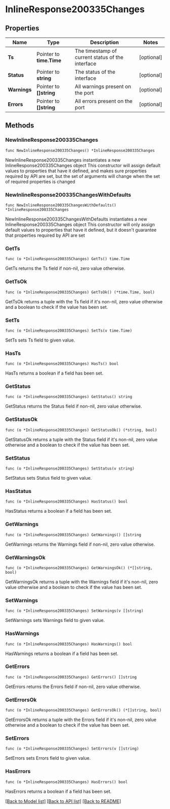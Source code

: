 # InlineResponse200335Changes

## Properties

Name | Type | Description | Notes
------------ | ------------- | ------------- | -------------
**Ts** | Pointer to **time.Time** | The timestamp of current status of the interface | [optional] 
**Status** | Pointer to **string** | The status of the interface | [optional] 
**Warnings** | Pointer to **[]string** | All warnings present on the port | [optional] 
**Errors** | Pointer to **[]string** | All errors present on the port | [optional] 

## Methods

### NewInlineResponse200335Changes

`func NewInlineResponse200335Changes() *InlineResponse200335Changes`

NewInlineResponse200335Changes instantiates a new InlineResponse200335Changes object
This constructor will assign default values to properties that have it defined,
and makes sure properties required by API are set, but the set of arguments
will change when the set of required properties is changed

### NewInlineResponse200335ChangesWithDefaults

`func NewInlineResponse200335ChangesWithDefaults() *InlineResponse200335Changes`

NewInlineResponse200335ChangesWithDefaults instantiates a new InlineResponse200335Changes object
This constructor will only assign default values to properties that have it defined,
but it doesn't guarantee that properties required by API are set

### GetTs

`func (o *InlineResponse200335Changes) GetTs() time.Time`

GetTs returns the Ts field if non-nil, zero value otherwise.

### GetTsOk

`func (o *InlineResponse200335Changes) GetTsOk() (*time.Time, bool)`

GetTsOk returns a tuple with the Ts field if it's non-nil, zero value otherwise
and a boolean to check if the value has been set.

### SetTs

`func (o *InlineResponse200335Changes) SetTs(v time.Time)`

SetTs sets Ts field to given value.

### HasTs

`func (o *InlineResponse200335Changes) HasTs() bool`

HasTs returns a boolean if a field has been set.

### GetStatus

`func (o *InlineResponse200335Changes) GetStatus() string`

GetStatus returns the Status field if non-nil, zero value otherwise.

### GetStatusOk

`func (o *InlineResponse200335Changes) GetStatusOk() (*string, bool)`

GetStatusOk returns a tuple with the Status field if it's non-nil, zero value otherwise
and a boolean to check if the value has been set.

### SetStatus

`func (o *InlineResponse200335Changes) SetStatus(v string)`

SetStatus sets Status field to given value.

### HasStatus

`func (o *InlineResponse200335Changes) HasStatus() bool`

HasStatus returns a boolean if a field has been set.

### GetWarnings

`func (o *InlineResponse200335Changes) GetWarnings() []string`

GetWarnings returns the Warnings field if non-nil, zero value otherwise.

### GetWarningsOk

`func (o *InlineResponse200335Changes) GetWarningsOk() (*[]string, bool)`

GetWarningsOk returns a tuple with the Warnings field if it's non-nil, zero value otherwise
and a boolean to check if the value has been set.

### SetWarnings

`func (o *InlineResponse200335Changes) SetWarnings(v []string)`

SetWarnings sets Warnings field to given value.

### HasWarnings

`func (o *InlineResponse200335Changes) HasWarnings() bool`

HasWarnings returns a boolean if a field has been set.

### GetErrors

`func (o *InlineResponse200335Changes) GetErrors() []string`

GetErrors returns the Errors field if non-nil, zero value otherwise.

### GetErrorsOk

`func (o *InlineResponse200335Changes) GetErrorsOk() (*[]string, bool)`

GetErrorsOk returns a tuple with the Errors field if it's non-nil, zero value otherwise
and a boolean to check if the value has been set.

### SetErrors

`func (o *InlineResponse200335Changes) SetErrors(v []string)`

SetErrors sets Errors field to given value.

### HasErrors

`func (o *InlineResponse200335Changes) HasErrors() bool`

HasErrors returns a boolean if a field has been set.


[[Back to Model list]](../README.md#documentation-for-models) [[Back to API list]](../README.md#documentation-for-api-endpoints) [[Back to README]](../README.md)


